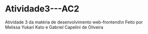 # Atividade3---AC2
Atividade 3 da matéria de desenvolvimento web-frontend\n
Feito por Melissa Yukari Kato e Gabriel Capelini de Oliveira
